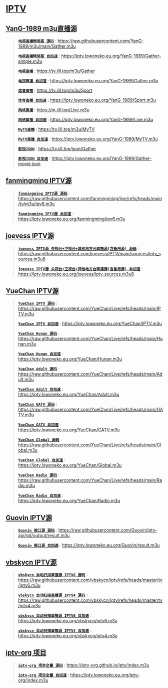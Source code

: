# [IPTV](https://github.com/jlower/IPTV)

## [YanG-1989 m3u直播源](https://github.com/YanG-1989/m3u)

> [**`电视直播精简版 源码`**](https://raw.githubusercontent.com/YanG-1989/m3u/main/Gather.m3u) : https://raw.githubusercontent.com/YanG-1989/m3u/main/Gather.m3u
> 
> [**`电视直播精简版 自加速`**](https://iptv.lowoneko.eu.org/YanG-1989/Gather-simple.m3u) : https://iptv.lowoneko.eu.org/YanG-1989/Gather-simple.m3u
> 
> [**`电视直播`**](https://tv.iill.top/m3u/Gather) : https://tv.iill.top/m3u/Gather
>
> [**`电视直播 自加速`**](https://iptv.lowoneko.eu.org/YanG-1989/Gather.m3u) : https://iptv.lowoneko.eu.org/YanG-1989/Gather.m3u
> 
> [**`体育直播`**](https://tv.iill.top/m3u/Sport) : https://tv.iill.top/m3u/Sport
>
> [**`体育直播 自加速`**](https://iptv.lowoneko.eu.org/YanG-1989/Sport.m3u) : https://iptv.lowoneko.eu.org/YanG-1989/Sport.m3u
> 
> [**`网络直播`**](https://m.iill.top/Live.m3u) : https://m.iill.top/Live.m3u
>
> [**`网络直播 自加速`**](https://iptv.lowoneko.eu.org/YanG-1989/Live.m3u) : https://iptv.lowoneko.eu.org/YanG-1989/Live.m3u
> 
> [**`MyTV直播`**](https://tv.iill.top/m3u/MyTV) : https://tv.iill.top/m3u/MyTV
>
> [**`MyTV直播 自加速`**](https://iptv.lowoneko.eu.org/YanG-1989/MyTV.m3u) : https://iptv.lowoneko.eu.org/YanG-1989/MyTV.m3u
> 
> [**`影视JSON`**](https://tv.iill.top/json/Gather) : https://tv.iill.top/json/Gather
>
> [**`影视JSON 自加速`**](https://iptv.lowoneko.eu.org/YanG-1989/Gather-movie.json) : https://iptv.lowoneko.eu.org/YanG-1989/Gather-movie.json

## [fanmingming IPTV源](https://github.com/fanmingming/live)

> [**`fanmingming IPTV源 源码`**](https://raw.githubusercontent.com/fanmingming/live/refs/heads/main/tv/m3u/ipv6.m3u) : https://raw.githubusercontent.com/fanmingming/live/refs/heads/main/tv/m3u/ipv6.m3u
> 
> [**`fanmingming IPTV源 自加速`**](https://iptv.lowoneko.eu.org/fanmingming/ipv6.m3u) : https://iptv.lowoneko.eu.org/fanmingming/ipv6.m3u

## [joevess IPTV源](https://github.com/joevess/IPTV)

> [**`joevess IPTV源 央视台+卫视台+其他地方台直播源(含备用源) 源码`**](https://raw.githubusercontent.com/joevess/IPTV/main/sources/iptv_sources.m3u8) : https://raw.githubusercontent.com/joevess/IPTV/main/sources/iptv_sources.m3u8
> 
> [**`joevess IPTV源 央视台+卫视台+其他地方台直播源(含备用源) 自加速`**](https://iptv.lowoneko.eu.org/joevess/iptv_sources.m3u8) : https://iptv.lowoneko.eu.org/joevess/iptv_sources.m3u8

## [YueChan IPTV源](https://github.com/YueChan/Live)

> [**`YueChan IPTV 源码`**](https://raw.githubusercontent.com/YueChan/Live/refs/heads/main/IPTV.m3u) : https://raw.githubusercontent.com/YueChan/Live/refs/heads/main/IPTV.m3u
> 
> [**`YueChan IPTV 自加速`**](https://iptv.lowoneko.eu.org/YueChan/IPTV.m3u) : https://iptv.lowoneko.eu.org/YueChan/IPTV.m3u
>
> [**`YueChan Hunan 源码`**](https://raw.githubusercontent.com/YueChan/Live/refs/heads/main/Hunan.m3u) : https://raw.githubusercontent.com/YueChan/Live/refs/heads/main/Hunan.m3u
> 
> [**`YueChan Hunan 自加速`**](https://iptv.lowoneko.eu.org/YueChan/Hunan.m3u) : https://iptv.lowoneko.eu.org/YueChan/Hunan.m3u
>
> [**`YueChan Adult 源码`**](https://raw.githubusercontent.com/YueChan/Live/refs/heads/main/Adult.m3u) : https://raw.githubusercontent.com/YueChan/Live/refs/heads/main/Adult.m3u
> 
> [**`YueChan Adult 自加速`**](https://iptv.lowoneko.eu.org/YueChan/Adult.m3u) : https://iptv.lowoneko.eu.org/YueChan/Adult.m3u
>
> [**`YueChan GATV 源码`**](https://raw.githubusercontent.com/YueChan/Live/refs/heads/main/GATV.m3u) : https://raw.githubusercontent.com/YueChan/Live/refs/heads/main/GATV.m3u
> 
> [**`YueChan GATV 自加速`**](https://iptv.lowoneko.eu.org/YueChan/GATV.m3u) : https://iptv.lowoneko.eu.org/YueChan/GATV.m3u
>
> [**`YueChan Global 源码`**](https://raw.githubusercontent.com/YueChan/Live/refs/heads/main/Global.m3u) : https://raw.githubusercontent.com/YueChan/Live/refs/heads/main/Global.m3u
> 
> [**`YueChan Global 自加速`**](https://iptv.lowoneko.eu.org/YueChan/Global.m3u) : https://iptv.lowoneko.eu.org/YueChan/Global.m3u
>
> [**`YueChan Radio 源码`**](https://raw.githubusercontent.com/YueChan/Live/refs/heads/main/Radio.m3u) : https://raw.githubusercontent.com/YueChan/Live/refs/heads/main/Radio.m3u
> 
> [**`YueChan Radio 自加速`**](https://iptv.lowoneko.eu.org/YueChan/Radio.m3u) : https://iptv.lowoneko.eu.org/YueChan/Radio.m3u

## [Guovin IPTV源](https://github.com/Guovin/iptv-api)

> [**`Guovin 接口源 源码`**](https://raw.githubusercontent.com/Guovin/iptv-api/gd/output/result.m3u) : https://raw.githubusercontent.com/Guovin/iptv-api/gd/output/result.m3u
> 
> [**`Guovin 接口源 自加速`**](https://iptv.lowoneko.eu.org/Guovin/result.m3u) : https://iptv.lowoneko.eu.org/Guovin/result.m3u

## [vbskycn IPTV源](https://github.com/vbskycn/iptv)

> [**`vbskycn 自动扫描直播源 IPTV6 源码`**](https://raw.githubusercontent.com/vbskycn/iptv/refs/heads/master/tv/iptv6.m3u) : https://raw.githubusercontent.com/vbskycn/iptv/refs/heads/master/tv/iptv6.m3u
> 
> [**`vbskycn 自动扫描直播源 IPTV4 源码`**](https://raw.githubusercontent.com/vbskycn/iptv/refs/heads/master/tv/iptv4.m3u) : https://raw.githubusercontent.com/vbskycn/iptv/refs/heads/master/tv/iptv4.m3u
> 
> [**`vbskycn 自动扫描直播源 IPTV6 自加速`**](https://iptv.lowoneko.eu.org/vbskycn/iptv6.m3u) : https://iptv.lowoneko.eu.org/vbskycn/iptv6.m3u
> 
> [**`vbskycn 自动扫描直播源 IPTV4 自加速`**](https://iptv.lowoneko.eu.org/vbskycn/iptv4.m3u) : https://iptv.lowoneko.eu.org/vbskycn/iptv4.m3u

## [iptv-org 项目](https://github.com/iptv-org/iptv)

> [**`iptv-org 项目全量 源码`**](https://iptv-org.github.io/iptv/index.m3u) : https://iptv-org.github.io/iptv/index.m3u
> 
> [**`iptv-org 项目全量 自加速`**](https://iptv.lowoneko.eu.org/iptv-org/index.m3u) : https://iptv.lowoneko.eu.org/iptv-org/index.m3u
